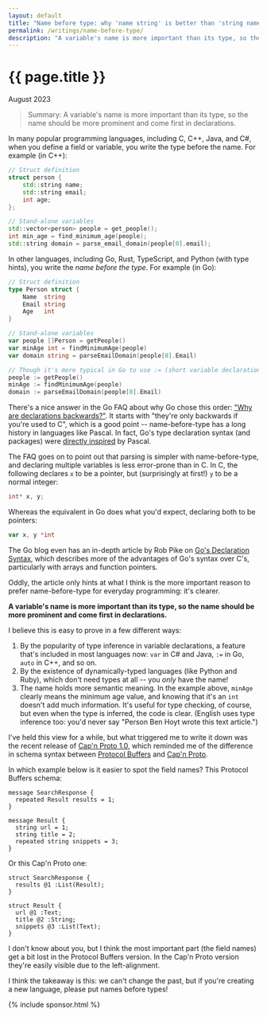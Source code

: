 ```yaml
---
layout: default
title: "Name before type: why 'name string' is better than 'string name'"
permalink: /writings/name-before-type/
description: "A variable's name is more important than its type, so the name should be more prominent and come first in declarations."
---
```

<h1>{{ page.title }}</h1>
<p class="subtitle">August 2023</p>


> Summary: A variable's name is more important than its type, so the name should be more prominent and come first in declarations.


In many popular programming languages, including C, C++, Java, and C#, when you define a field or variable, you write the type before the name. For example (in C++):

```c++
// Struct definition
struct person {
    std::string name;
    std::string email;
    int age;
};

// Stand-alone variables
std::vector<person> people = get_people();
int min_age = find_minimum_age(people);
std::string domain = parse_email_domain(people[0].email);
```

In other languages, including Go, Rust, TypeScript, and Python (with type hints), you write the *name before the type*. For example (in Go):

```go
// Struct definition
type Person struct {
    Name  string
    Email string
    Age   int
}

// Stand-alone variables
var people []Person = getPeople()
var minAge int = findMinimumAge(people)
var domain string = parseEmailDomain(people[0].Email)

// Though it's more typical in Go to use := (short variable declarations)
people := getPeople()
minAge := findMinimumAge(people)
domain := parseEmailDomain(people[0].Email)
```

There's a nice answer in the Go FAQ about why Go chose this order: ["Why are declarations backwards?"](https://go.dev/doc/faq#declarations_backwards). It starts with "they're only backwards if you're used to C", which is a good point -- name-before-type has a long history in languages like Pascal. In fact, Go's type declaration syntax (and packages) were [directly inspired](https://go.dev/doc/faq#ancestors) by Pascal.

The FAQ goes on to point out that parsing is simpler with name-before-type, and declaring multiple variables is less error-prone than in C. In C, the following declares `x` to be a pointer, but (surprisingly at first!) `y` to be a normal integer:

```c
int* x, y;
```

Whereas the equivalent in Go does what you'd expect, declaring both to be pointers:

```go
var x, y *int
```

The Go blog even has an in-depth article by Rob Pike on [Go's Declaration Syntax](https://go.dev/blog/declaration-syntax), which describes more of the advantages of Go's syntax over C's, particularly with arrays and function pointers.

Oddly, the article only hints at what I think is the more important reason to prefer name-before-type for everyday programming: it's clearer.

**A variable's name is more important than its type, so the name should be more prominent and come first in declarations.**

I believe this is easy to prove in a few different ways:

1. By the popularity of type inference in variable declarations, a feature that's included in most languages now: `var` in C# and Java, `:=` in Go, `auto` in C++, and so on.
2. By the existence of dynamically-typed languages (like Python and Ruby), which don't need types at all -- you *only* have the name!
3. The name holds more semantic meaning. In the example above, `minAge` clearly means the minimum  age value, and knowing that it's an `int` doesn't add much information. It's useful for type checking, of course, but even when the type is inferred, the code is clear. (English uses type inference too: you'd never say "Person Ben Hoyt wrote this text article.")

I've held this view for a while, but what triggered me to write it down was the recent release of [Cap'n Proto 1.0](https://capnproto.org/news/2023-07-28-capnproto-1.0.html), which reminded me of the difference in schema syntax between [Protocol Buffers](https://protobuf.dev/programming-guides/proto3/) and [Cap'n Proto](https://capnproto.org/language.html).

In which example below is it easier to spot the field names? This Protocol Buffers schema:

```
message SearchResponse {
  repeated Result results = 1;
}

message Result {
  string url = 1;
  string title = 2;
  repeated string snippets = 3;
}
```

Or this Cap'n Proto one:

```
struct SearchResponse {
  results @1 :List(Result);
}

struct Result {
  url @1 :Text;
  title @2 :String;
  snippets @3 :List(Text);
}
```

I don't know about you, but I think the most important part (the field names) get a bit lost in the Protocol Buffers version. In the Cap'n Proto version they're easily visible due to the left-alignment.

I think the takeaway is this: we can't change the past, but if you're creating a new language, please put names before types!


{% include sponsor.html %}
